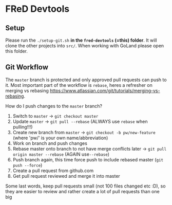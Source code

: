 # FReD Devtools
## Setup
Please run the `./setup-git.sh` **in the `fred-devtools` (=this) folder**. It will clone the other projects into `src/`.
When working with GoLand please open this folder.

## Git Workflow

The `master` branch is protected and only approved pull requests can push to it. Most important part of
the workflow is `rebase`, heres a refresher on merging vs rebasing https://www.atlassian.com/git/tutorials/merging-vs-rebasing.

How do I push changes to the `master` branch?

1.  Switch to `master` -> `git checkout master`
2.  Update `master` -> `git pull --rebase` (ALWAYS use `rebase` when pulling!!!)
3.  Create new branch from `master` -> `git checkout -b pw/new-feature` (where 'pw/' is your own name/abbreviation)
4.  Work on branch and push changes
5.  Rebase master onto branch to not have merge conflicts later -> `git pull origin master --rebase` (AGAIN use`--rebase`)
6.  Push branch again, this time force push to include rebased master (`git push --force`)
7.  Create a pull request from github.com
8.  Get pull request reviewed and merge it into master

Some last words, keep pull requests small (not 100 files changed etc :D), so they are easier to review and rather create a lot of pull requests than one big